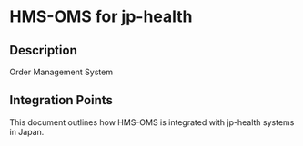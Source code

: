 # HMS-OMS for jp-health

## Description

Order Management System

## Integration Points

This document outlines how HMS-OMS is integrated with jp-health systems in Japan.
